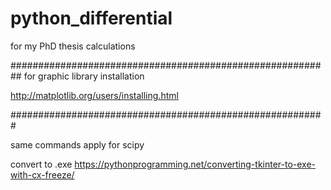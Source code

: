 # python_differential

for my PhD thesis calculations

##########################################################
for graphic library installation

http://matplotlib.org/users/installing.html

#########################################################

same commands apply for scipy

convert to .exe
https://pythonprogramming.net/converting-tkinter-to-exe-with-cx-freeze/
